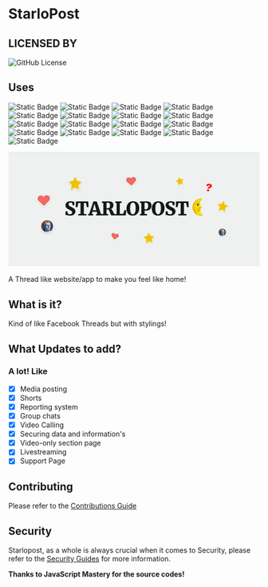 # StarloPost

## LICENSED BY

![GitHub License](https://img.shields.io/github/license/Kazooki123/starlopost?style=for-the-badge&logo=apache&logoColor=%23D9411E&color=black)

## Uses

![Static Badge](https://img.shields.io/badge/clerk-black?style=for-the-badge&logo=clerk&logoColor=%236C47FF)
![Static Badge](https://img.shields.io/badge/uploadthing-black?style=for-the-badge&logo=thingiverse&logoColor=%23EE2624)
![Static Badge](https://img.shields.io/badge/mongodb-black?style=for-the-badge&logo=mongodb&logoColor=%2347A248)
![Static Badge](https://img.shields.io/badge/NextJS-white?style=for-the-badge&logo=nextdotjs&logoColor=%23000000)
![Static Badge](https://img.shields.io/badge/ReactJS-black?style=for-the-badge&logo=react&logoColor=%2361DAFB)
![Static Badge](https://img.shields.io/badge/Prisma-white?style=for-the-badge&logo=prisma&logoColor=%232D3748)
![Static Badge](https://img.shields.io/badge/NextUI-white?style=for-the-badge&logo=nextui&logoColor=%23000000)
![Static Badge](https://img.shields.io/badge/Typescript-black?style=for-the-badge&logo=typescript&logoColor=%233178C6)
![Static Badge](https://img.shields.io/badge/Vercel-white?style=for-the-badge&logo=vercel&logoColor=%23000000)
![Static Badge](https://img.shields.io/badge/Drizzle%20ORM-black?style=for-the-badge&logo=drizzle&logoColor=%23C5F74F)
![Static Badge](https://img.shields.io/badge/Sentry-white?style=for-the-badge&logo=sentry&logoColor=%23362D59)
![Static Badge](https://img.shields.io/badge/Tailwind%20CSS-black?style=for-the-badge&logo=tailwindcss&logoColor=%2306B6D4)
![Static Badge](https://img.shields.io/badge/Huggingface-black?style=for-the-badge&logo=huggingface&logoColor=%23FFD21E)
![Static Badge](https://img.shields.io/badge/Shadcn%20UI-white?style=for-the-badge&logo=shadcnui&logoColor=%23000000)
![Static Badge](https://img.shields.io/badge/Javascript-black?style=for-the-badge&logo=javascript&logoColor=%23F7DF1E)
![Static Badge](https://img.shields.io/badge/Upstash-black?style=for-the-badge&logo=upstash&logoColor=%2300E9A3)
![Static Badge](https://img.shields.io/badge/Redis-black?style=for-the-badge&logo=redis&logoColor=%23FF4438)

[![logo](public/starlopost.png)](https://starlopost.vercel.app)

A Thread like website/app to make you feel like home!

## What is it?

Kind of like Facebook Threads but with stylings!

## What Updates to add?

### A lot! Like

- [x] Media posting
- [x] Shorts
- [x] Reporting system
- [x] Group chats
- [x] Video Calling
- [x] Securing data and information's
- [x] Video-only section page
- [x] Livestreaming
- [x] Support Page

## Contributing

Please refer to the [Contributions Guide](CONTRIBUTING.md)

## Security

Starlopost, as a whole is always crucial when it comes to Security, please refer to the [Security Guides](SECURITY.md) for more information.

**Thanks to JavaScript Mastery for the source codes!**
